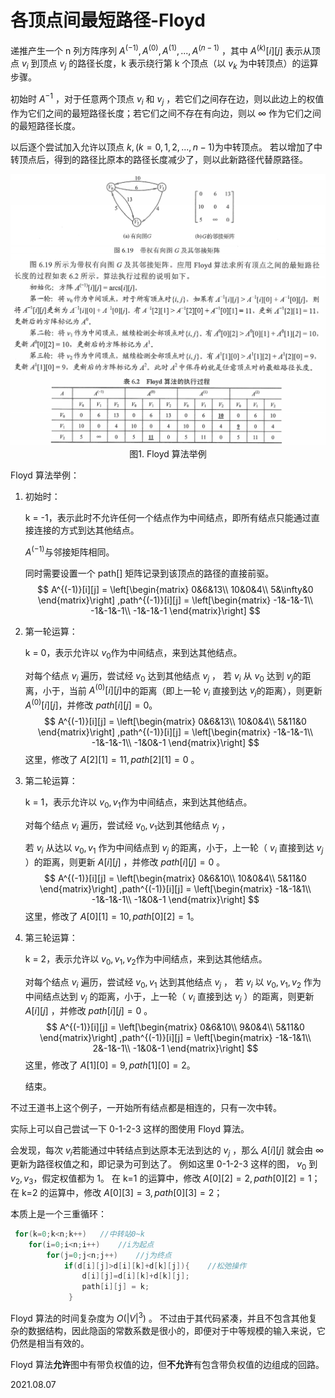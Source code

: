 # 各顶点间最短路径-Floyd

递推产生一个 n 列方阵序列 $A^{(-1)},A^{(0)},A^{(1)},...,A^{(n-1)}$ ，其中 $A^{(k)}[i][j]$ 表示从顶点 $v_i$ 到顶点 $v_j$ 的路径长度，k 表示绕行第 k 个顶点（以 $v_k$ 为中转顶点）的运算步骤。

初始时 $A^{-1}$ ，对于任意两个顶点 $v_i$ 和 $v_j$ ，若它们之间存在边，则以此边上的权值作为它们之间的最短路径长度；若它们之间不存在有向边，则以 $\infty$ 作为它们之间的最短路径长度。

以后逐个尝试加入允许以顶点 $k,(k=0,1,2,...,n-1)$​ 为中转顶点。
若以增加了中转顶点后，得到的路径比原本的路径长度减少了，则以此新路径代替原路径。

<img src="数据结构608-1.png" alt="数据结构608-1" style="zoom:80%;" />

<center>图1. Floyd 算法举例</center>

Floyd 算法举例：

1. 初始时：

   k = -1，表示此时不允许任何一个结点作为中间结点，即所有结点只能通过直接连接的方式到达其他结点。

    $A^{(-1)}$​​ 与邻接矩阵相同。

   同时需要设置一个 path[] 矩阵记录到该顶点的路径的直接前驱。
   $$
   A^{(-1)}[i][j] =
   \left[\begin{matrix}
   0&6&13\\
   10&0&4\\
   5&\infty&0
   \end{matrix}\right]
   ,path^{(-1)}[i][j] =
   \left[\begin{matrix}
   -1&-1&-1\\
   -1&-1&-1\\
   -1&-1&-1
   \end{matrix}\right]
   $$
   

2. 第一轮运算：

   k = 0，表示允许以 $v_0$​​ 作为中间结点，来到达其他结点。

   对每个结点 $v_i$​​ 遍历，尝试经 $v_0$​​ 达到其他结点 $v_j$​​ ，
   若 $v_i$​​ 从 $v_0$​​ 达到 $v_j$​​ 的距离，小于，当前 $A^{(0)}[i][j]$​​ 中的距离（即上一轮 $v_i$​​ 直接到达 $v_j$​​ 的距离），则更新 $A^{(0)}[i][j]$​​ ，并修改 $path[i][j]=0$​​ 。
   $$
   A^{(-1)}[i][j] =
   \left[\begin{matrix}
   0&6&13\\
   10&0&4\\
   5&11&0
   \end{matrix}\right]
   ,path^{(-1)}[i][j] =
   \left[\begin{matrix}
   -1&-1&-1\\
   -1&-1&-1\\
   -1&0&-1
   \end{matrix}\right]
   $$
   这里，修改了 $A[2][1]=11,path[2][1]=0$ 。

3. 第二轮运算：

   k = 1，表示允许以 $v_0,v_1$​​ 作为中间结点，来到达其他结点。

   对每个结点 $v_i$​ 遍历，尝试经 $v_0,v_1$​ 达到其他结点 $v_j$​ ，

   若 $v_i$ 从达以 $v_0,v_1$ 作为中间结点到 $v_j$ 的距离，小于，上一轮（ $v_i$ 直接到达 $v_j$ ）的距离，则更新 $A[i][j]$ ，并修改 $path[i][j]=0$ 。
   $$
   A^{(-1)}[i][j] =
   \left[\begin{matrix}
   0&6&10\\
   10&0&4\\
   5&11&0
   \end{matrix}\right]
   ,path^{(-1)}[i][j] =
   \left[\begin{matrix}
   -1&-1&1\\
   -1&-1&-1\\
   -1&0&-1
   \end{matrix}\right]
   $$
   这里，修改了 $A[0][1]=10,path[0][2]=1$​​ 。

4. 第三轮运算：

   k = 2，表示允许以 $v_0,v_1,v_2$​​ 作为中间结点，来到达其他结点。

   对每个结点 $v_i$ 遍历，尝试经 $v_0,v_1$ 达到其他结点 $v_j$ ，
   若 $v_i$ 以 $v_0,v_1,v_2$ 作为中间结点达到 $v_j$ 的距离，小于，上一轮（ $v_i$ 直接到达 $v_j$ ）的距离，则更新 $A[i][j]$ ，并修改 $path[i][j]=0$ 。
   $$
   A^{(-1)}[i][j] =
   \left[\begin{matrix}
   0&6&10\\
   9&0&4\\
   5&11&0
   \end{matrix}\right]
   ,path^{(-1)}[i][j] =
   \left[\begin{matrix}
   -1&-1&1\\
   2&-1&-1\\
   -1&0&-1
   \end{matrix}\right]
   $$
   这里，修改了 $A[1][0]=9,path[1][0]=2$​​​​​ 。

   结束。

不过王道书上这个例子，一开始所有结点都是相连的，只有一次中转。

实际上可以自己尝试一下 0-1-2-3 这样的图使用 Floyd 算法。

会发现，每次 $v_i$​ 若能通过中转结点到达原本无法到达的 $v_j$​ ，那么 $A[i][j]$​ 就会由 $\infty$​ 更新为路径权值之和，即记录为可到达了。
例如这里 0-1-2-3 这样的图， $v_0$​ 到 $v_2,v_3$​ ，假定权值都为 1。
在 k=1 的运算中，修改 $A[0][2]=2,path[0][2]=1$​ ；
在 k=2 的运算中，修改 $A[0][3]=3,path[0][3]=2$​ ；

本质上是一个三重循环：

~~~c
 for(k=0;k<n;k++)	//中转站0~k
	for(i=0;i<n;i++)	//i为起点
		for(j=0;j<n;j++)	//j为终点
			if(d[i][j]>d[i][k]+d[k][j]){	//松弛操作 
				d[i][j]=d[i][k]+d[k][j]; 
				path[i][j] = k;
             }
~~~

Floyd 算法的时间复杂度为 $O(|V|^3)$ 。
不过由于其代码紧凑，并且不包含其他复杂的数据结构，因此隐函的常数系数是很小的，即便对于中等规模的输入来说，它仍然是相当有效的。

Floyd 算法**允许**图中有带负权值的边，但**不允许**有包含带负权值的边组成的回路。

2021.08.07
